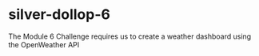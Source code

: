 # silver-dollop-6
The Module 6 Challenge requires us to create a weather dashboard using the OpenWeather API
